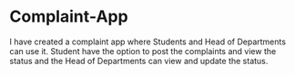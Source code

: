 # Complaint-App
I have created a complaint app where Students and Head of Departments can use it. Student have the option to post the complaints and view the status and the Head of Departments can view and update the status.
